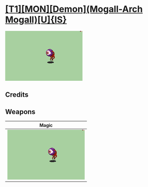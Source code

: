 # [\[T1\]\[MON\]\[Demon\]\(Mogall-Arch Mogall\)\[U\]{IS}](./)

<img src="./6.%20Magic/Magic_000.png" alt="[T1][MON][Demon](Mogall-Arch Mogall)[U]{IS} standing" />

## Credits



## Weapons


|Magic |
|  :---: |
| <img alt="Magic animation" src="./6.%20Magic/Magic.gif" /> |
